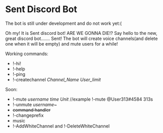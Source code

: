 # Sent Discord Bot

The bot is still under development and do not work yet:(


Oh my! It is Sent discord bot! ARE WE GONNA DIE!?
Say hello to the new, great discord bot....... Sent!
The bot will create voice channels(and delete one when it will be empty) and mute users for a while!


Working commands:
- !-hi!
- !-help
- !-ping
- !-createchannel *Channel_Name* *User_limit*


Soon:
- !-mute *username* *time* *Unit*  //example !-mute @User313#4584 313s
- !-unmute *username*~
- ~~command handler~~
- !-changeprefix
- music
- !-AddWhiteChannel and !-DeleteWhiteChannel
